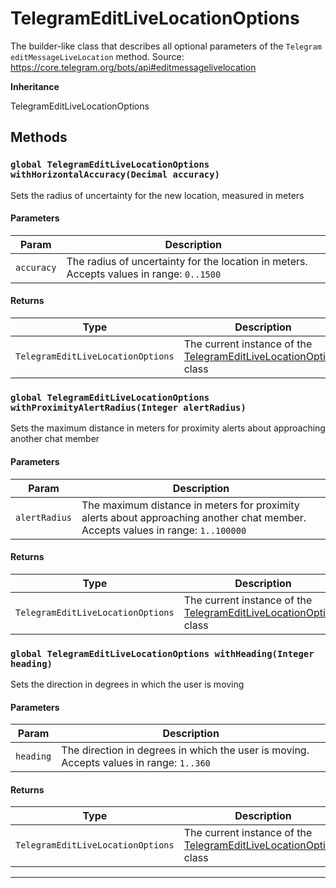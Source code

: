 # TelegramEditLiveLocationOptions

The builder-like class that describes all optional parameters of the `Telegram` `editMessageLiveLocation` method.
Source: https://core.telegram.org/bots/api#editmessagelivelocation

**Inheritance**

TelegramEditLiveLocationOptions

## Methods

### `global TelegramEditLiveLocationOptions withHorizontalAccuracy(Decimal accuracy)`

Sets the radius of uncertainty for the new location, measured in meters

#### Parameters

| Param      | Description                                                                              |
| ---------- | ---------------------------------------------------------------------------------------- |
| `accuracy` | The radius of uncertainty for the location in meters. Accepts values in range: `0..1500` |

#### Returns

| Type                              | Description                                                                                                            |
| --------------------------------- | ---------------------------------------------------------------------------------------------------------------------- |
| `TelegramEditLiveLocationOptions` | The current instance of the [TelegramEditLiveLocationOptions](/types/Classes/TelegramEditLiveLocationOptions.md) class |

### `global TelegramEditLiveLocationOptions withProximityAlertRadius(Integer alertRadius)`

Sets the maximum distance in meters for proximity alerts about approaching another chat member

#### Parameters

| Param         | Description                                                                                                                     |
| ------------- | ------------------------------------------------------------------------------------------------------------------------------- |
| `alertRadius` | The maximum distance in meters for proximity alerts about approaching another chat member. Accepts values in range: `1..100000` |

#### Returns

| Type                              | Description                                                                                                            |
| --------------------------------- | ---------------------------------------------------------------------------------------------------------------------- |
| `TelegramEditLiveLocationOptions` | The current instance of the [TelegramEditLiveLocationOptions](/types/Classes/TelegramEditLiveLocationOptions.md) class |

### `global TelegramEditLiveLocationOptions withHeading(Integer heading)`

Sets the direction in degrees in which the user is moving

#### Parameters

| Param     | Description                                                                             |
| --------- | --------------------------------------------------------------------------------------- |
| `heading` | The direction in degrees in which the user is moving. Accepts values in range: `1..360` |

#### Returns

| Type                              | Description                                                                                                            |
| --------------------------------- | ---------------------------------------------------------------------------------------------------------------------- |
| `TelegramEditLiveLocationOptions` | The current instance of the [TelegramEditLiveLocationOptions](/types/Classes/TelegramEditLiveLocationOptions.md) class |

---
